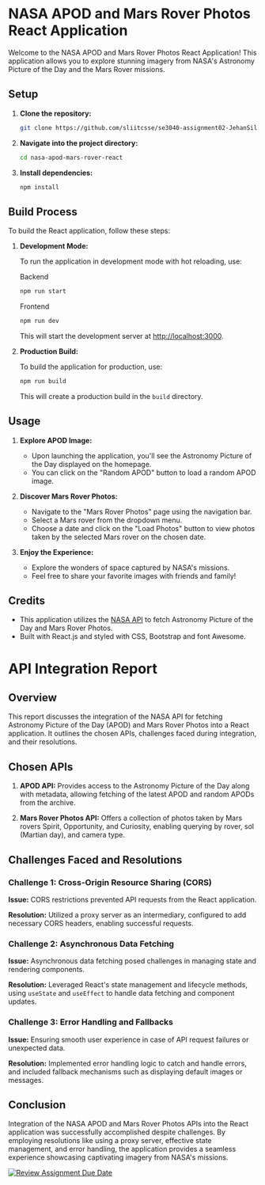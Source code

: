 # NASA APOD and Mars Rover Photos React Application

Welcome to the NASA APOD and Mars Rover Photos React Application! This application allows you to explore stunning imagery from NASA's Astronomy Picture of the Day and the Mars Rover missions.

## Setup

1. **Clone the repository:**

    ```bash
    git clone https://github.com/sliitcsse/se3040-assignment02-JehanSilva.git
    ```

2. **Navigate into the project directory:**

    ```bash
    cd nasa-apod-mars-rover-react
    ```

3. **Install dependencies:**

    ```bash
    npm install
    ```

## Build Process

To build the React application, follow these steps:

1. **Development Mode:**

    To run the application in development mode with hot reloading, use:

    Backend
    ```bash
    npm run start
    ```

    Frontend
    ```bash
    npm run dev
    ```

    This will start the development server at [http://localhost:3000](http://localhost:3000).

2. **Production Build:**

    To build the application for production, use:

    ```bash
    npm run build
    ```

    This will create a production build in the `build` directory.

## Usage

1. **Explore APOD Image:**

    - Upon launching the application, you'll see the Astronomy Picture of the Day displayed on the homepage.
    - You can click on the "Random APOD" button to load a random APOD image.

2. **Discover Mars Rover Photos:**

    - Navigate to the "Mars Rover Photos" page using the navigation bar.
    - Select a Mars rover from the dropdown menu.
    - Choose a date and click on the "Load Photos" button to view photos taken by the selected Mars rover on the chosen date.

3. **Enjoy the Experience:**

    - Explore the wonders of space captured by NASA's missions.
    - Feel free to share your favorite images with friends and family!

## Credits

- This application utilizes the [NASA API](https://api.nasa.gov/) to fetch Astronomy Picture of the Day and Mars Rover Photos.
- Built with React.js and styled with CSS, Bootstrap and font Awesome.

# API Integration Report

## Overview

This report discusses the integration of the NASA API for fetching Astronomy Picture of the Day (APOD) and Mars Rover Photos into a React application. It outlines the chosen APIs, challenges faced during integration, and their resolutions.

## Chosen APIs

1. **APOD API:** Provides access to the Astronomy Picture of the Day along with metadata, allowing fetching of the latest APOD and random APODs from the archive.

2. **Mars Rover Photos API:** Offers a collection of photos taken by Mars rovers Spirit, Opportunity, and Curiosity, enabling querying by rover, sol (Martian day), and camera type.

## Challenges Faced and Resolutions

### Challenge 1: Cross-Origin Resource Sharing (CORS)

**Issue:** CORS restrictions prevented API requests from the React application.

**Resolution:** Utilized a proxy server as an intermediary, configured to add necessary CORS headers, enabling successful requests.

### Challenge 2: Asynchronous Data Fetching

**Issue:** Asynchronous data fetching posed challenges in managing state and rendering components.

**Resolution:** Leveraged React's state management and lifecycle methods, using `useState` and `useEffect` to handle data fetching and component updates.

### Challenge 3: Error Handling and Fallbacks

**Issue:** Ensuring smooth user experience in case of API request failures or unexpected data.

**Resolution:** Implemented error handling logic to catch and handle errors, and included fallback mechanisms such as displaying default images or messages.

## Conclusion

Integration of the NASA APOD and Mars Rover Photos APIs into the React application was successfully accomplished despite challenges. By employing resolutions like using a proxy server, effective state management, and error handling, the application provides a seamless experience showcasing captivating imagery from NASA's missions.


[![Review Assignment Due Date](https://classroom.github.com/assets/deadline-readme-button-24ddc0f5d75046c5622901739e7c5dd533143b0c8e959d652212380cedb1ea36.svg)](https://classroom.github.com/a/V1F4A3D5)